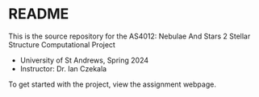 # README

This is the source repository for the AS4012: Nebulae And Stars 2 Stellar Structure Computational Project
* University of St Andrews, Spring 2024
* Instructor: Dr. Ian Czekala

To get started with the project, view the assignment webpage.

